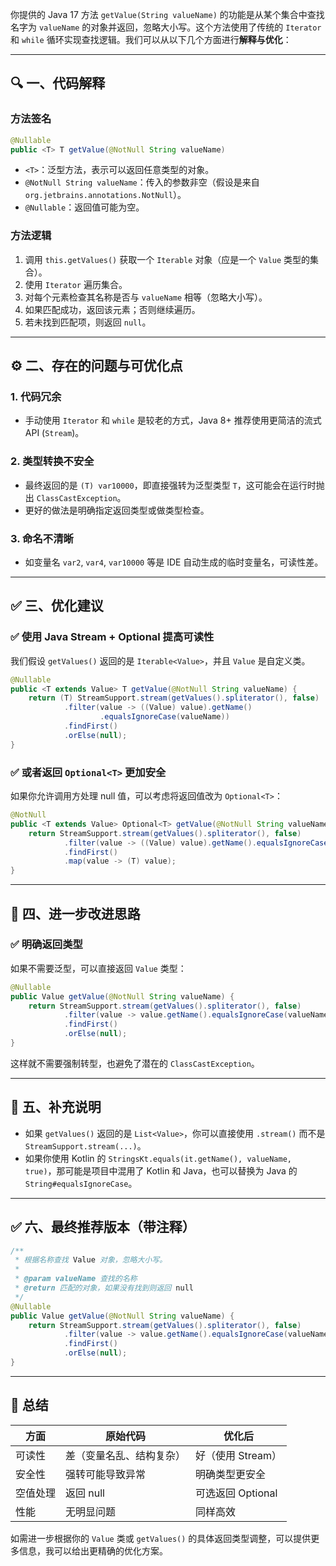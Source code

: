 你提供的 Java 17 方法 `getValue(String valueName)` 的功能是从某个集合中查找名字为 `valueName` 的对象并返回，忽略大小写。这个方法使用了传统的 `Iterator` 和 `while` 循环实现查找逻辑。我们可以从以下几个方面进行**解释与优化**：

---

## 🔍 一、代码解释

### 方法签名
```java
@Nullable
public <T> T getValue(@NotNull String valueName)
```
- `<T>`：泛型方法，表示可以返回任意类型的对象。
- `@NotNull String valueName`：传入的参数非空（假设是来自 `org.jetbrains.annotations.NotNull`）。
- `@Nullable`：返回值可能为空。

### 方法逻辑
1. 调用 `this.getValues()` 获取一个 `Iterable` 对象（应是一个 `Value` 类型的集合）。
2. 使用 `Iterator` 遍历集合。
3. 对每个元素检查其名称是否与 `valueName` 相等（忽略大小写）。
4. 如果匹配成功，返回该元素；否则继续遍历。
5. 若未找到匹配项，则返回 `null`。

---

## ⚙️ 二、存在的问题与可优化点

### 1. **代码冗余**
- 手动使用 `Iterator` 和 `while` 是较老的方式，Java 8+ 推荐使用更简洁的流式 API (`Stream`)。

### 2. **类型转换不安全**
- 最终返回的是 `(T) var10000`，即直接强转为泛型类型 `T`，这可能会在运行时抛出 `ClassCastException`。
- 更好的做法是明确指定返回类型或做类型检查。

### 3. **命名不清晰**
- 如变量名 `var2`, `var4`, `var10000` 等是 IDE 自动生成的临时变量名，可读性差。

---

## ✅ 三、优化建议

### ✅ 使用 Java Stream + Optional 提高可读性

我们假设 `getValues()` 返回的是 `Iterable<Value>`，并且 `Value` 是自定义类。

```java
@Nullable
public <T extends Value> T getValue(@NotNull String valueName) {
    return (T) StreamSupport.stream(getValues().spliterator(), false)
            .filter(value -> ((Value) value).getName()
                    .equalsIgnoreCase(valueName))
            .findFirst()
            .orElse(null);
}
```

### ✅ 或者返回 `Optional<T>` 更加安全

如果你允许调用方处理 null 值，可以考虑将返回值改为 `Optional<T>`：

```java
@NotNull
public <T extends Value> Optional<T> getValue(@NotNull String valueName) {
    return StreamSupport.stream(getValues().spliterator(), false)
            .filter(value -> ((Value) value).getName().equalsIgnoreCase(valueName))
            .findFirst()
            .map(value -> (T) value);
}
```

---

## 🧠 四、进一步改进思路

### ✅ 明确返回类型
如果不需要泛型，可以直接返回 `Value` 类型：

```java
@Nullable
public Value getValue(@NotNull String valueName) {
    return StreamSupport.stream(getValues().spliterator(), false)
            .filter(value -> value.getName().equalsIgnoreCase(valueName))
            .findFirst()
            .orElse(null);
}
```

这样就不需要强制转型，也避免了潜在的 `ClassCastException`。

---

## 📌 五、补充说明

- 如果 `getValues()` 返回的是 `List<Value>`，你可以直接使用 `.stream()` 而不是 `StreamSupport.stream(...)`。
- 如果你使用 Kotlin 的 `StringsKt.equals(it.getName(), valueName, true)`，那可能是项目中混用了 Kotlin 和 Java，也可以替换为 Java 的 `String#equalsIgnoreCase`。

---

## ✅ 六、最终推荐版本（带注释）

```java
/**
 * 根据名称查找 Value 对象，忽略大小写。
 *
 * @param valueName 查找的名称
 * @return 匹配的对象，如果没有找到则返回 null
 */
@Nullable
public Value getValue(@NotNull String valueName) {
    return StreamSupport.stream(getValues().spliterator(), false)
            .filter(value -> value.getName().equalsIgnoreCase(valueName))
            .findFirst()
            .orElse(null);
}
```

---

## 🧾 总结

| 方面 | 原始代码 | 优化后 |
|------|----------|--------|
| 可读性 | 差（变量名乱、结构复杂） | 好（使用 Stream） |
| 安全性 | 强转可能导致异常 | 明确类型更安全 |
| 空值处理 | 返回 null | 可选返回 Optional |
| 性能 | 无明显问题 | 同样高效 |

如需进一步根据你的 `Value` 类或 `getValues()` 的具体返回类型调整，可以提供更多信息，我可以给出更精确的优化方案。